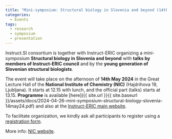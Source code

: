 ```yaml
---
title: "Mini-symposium: Structural biology in Slovenia and beyond (14th May 2024)"
categories:
  - Events
tags:
  - research
  - symposium
  - presentation
---
```


Instruct.SI consortium is together with Instruct-ERIC organizing a mini-symposium **Structural biology in Slovenia and beyond** with **talks by members of Instruct-ERIC council** and by the **young generation of Slovenian structural biologists**.

The event will take place on the afternoon of **14th May 2024** in the Great Lecture Hall of the **National Institute of Chemistry (NIC)** (Hajdrihova 19, Ljubljana). It starts at 12.15 with lunch, and the official part (talks) starts at 13.15. **Programme** is available [here]({{ site.url }}{{ site.baseurl }}/assets/docs/2024-04-26-mini-symposium-structural-biology-slovenia-14may24.pdf) and also at the [Instruct-ERIC main website](https://instruct-eric.org/events/structural-biology-in-slovenia-and-beyond/).

To facilitate organization, we kindly ask all participants to register using a [registration form](https://forms.gle/NJdorN6BaxkD3nPu7).

More info: [NIC website](https://www.ki.si/en/ms2024/).
